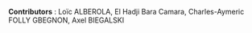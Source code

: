 **Contributors** : Loïc ALBEROLA, El Hadji Bara Camara, Charles-Aymeric FOLLY GBEGNON, Axel BIEGALSKI
